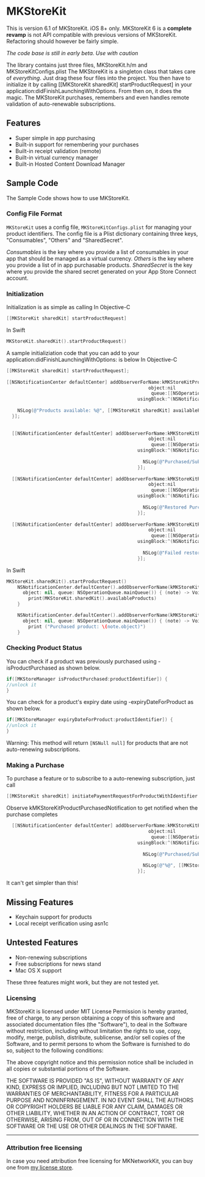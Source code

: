 # MKStoreKit

This is version 6.1 of MKStoreKit. iOS 8+ only. 
MKStoreKit 6 is a **complete revamp** is not API compatible with previous versions of MKStoreKit. Refactoring should however be fairly simple.

*The code base is still in early beta. Use with caution*

The library contains just three files, MKStoreKit.h/m and MKStoreKitConfigs.plist
The MKStoreKit is a singleton class that takes care of *everything*. Just drag these four files into the project. You then have to initialize it by calling [[MKStoreKit sharedKit] startProductRequest] in your application:didFinishLaunchingWithOptions. From then on, it does the magic. The MKStoreKit purchases, remembers and even handles remote validation of auto-renewable subscriptions.

## Features
* Super simple in app purchasing
* Built-in support for remembering your purchases
* Built-in receipt validation (remote)
* Built-in virtual currency manager
* Built-in Hosted Content Download Manager

## Sample Code 

The Sample Code shows how to use MKStoreKit.

### Config File Format

`MKStoreKit` uses a config file, `MKStoreKitConfigs.plist` for managing your product identifiers.
The config file is a Plist dictionary containing three keys, "Consumables", "Others" and "SharedSecret".

_Consumables_ is the key where you provide a list of consumables in your app that should be managed as a virtual currency. _Others_ is the key where you provide a list of in app purchasable products. _SharedSecret_ is the key where you provide the shared secret generated on your App Store Connect account.

### Initialization

Initialization is as simple as calling
In Objective-C

``` objective-c
[[MKStoreKit sharedKit] startProductRequest]
```

In Swift

``` swift
MKStoreKit.sharedKit().startProductRequest()
```
A sample initializiation code that you can add to your application:didFinishLaunchingWithOptions: is below
In Objective-C

``` objective-c
[[MKStoreKit sharedKit] startProductRequest];
  
[[NSNotificationCenter defaultCenter] addObserverForName:kMKStoreKitProductsAvailableNotification
                                                    object:nil
                                                     queue:[[NSOperationQueue alloc] init]
                                                usingBlock:^(NSNotification *note) {
    
    NSLog(@"Products available: %@", [[MKStoreKit sharedKit] availableProducts]);
  }];
  
  
  [[NSNotificationCenter defaultCenter] addObserverForName:kMKStoreKitProductPurchasedNotification
                                                    object:nil
                                                     queue:[[NSOperationQueue alloc] init]
                                                usingBlock:^(NSNotification *note) {
                                                  
                                                  NSLog(@"Purchased/Subscribed to product with id: %@", [note object]);
                                                }];
  
  [[NSNotificationCenter defaultCenter] addObserverForName:kMKStoreKitRestoredPurchasesNotification
                                                    object:nil
                                                     queue:[[NSOperationQueue alloc] init]
                                                usingBlock:^(NSNotification *note) {
                                                  
                                                  NSLog(@"Restored Purchases");
                                                }];
  
  [[NSNotificationCenter defaultCenter] addObserverForName:kMKStoreKitRestoringPurchasesFailedNotification
                                                    object:nil
                                                     queue:[[NSOperationQueue alloc] init]
                                                usingBlock:^(NSNotification *note) {
                                                  
                                                  NSLog(@"Failed restoring purchases with error: %@", [note object]);
                                                }];
```

In Swift

``` swift
MKStoreKit.sharedKit().startProductRequest()
    NSNotificationCenter.defaultCenter().addObserverForName(kMKStoreKitProductsAvailableNotification,
      object: nil, queue: NSOperationQueue.mainQueue()) { (note) -> Void in
        print(MKStoreKit.sharedKit().availableProducts)
    }

    NSNotificationCenter.defaultCenter().addObserverForName(kMKStoreKitProductPurchasedNotification,
      object: nil, queue: NSOperationQueue.mainQueue()) { (note) -> Void in
        print ("Purchased product: \(note.object)")
    }
```

### Checking Product Status
You can check if a product was previously purchased using -isProductPurchased as shown below.

``` objective-c
if([MKStoreManager isProductPurchased:productIdentifier]) {
//unlock it
}
```

You can check for a product's expiry date using -expiryDateForProduct as shown below.

``` objective-c
if([MKStoreManager expiryDateForProduct:productIdentifier]) {
//unlock it
}
```

Warning: This method will return ```[NSNull null]``` for products that are not auto-renewing subscriptions.


### Making a Purchase
To purchase a feature or to subscribe to a auto-renewing subscription, just call

``` objective-c
[[MKStoreKit sharedKit] initiatePaymentRequestForProductWithIdentifier:productIdentifier];
```

Observe kMKStoreKitProductPurchasedNotification to get notified when the purchase completes

``` objective-c
  [[NSNotificationCenter defaultCenter] addObserverForName:kMKStoreKitProductPurchasedNotification
                                                    object:nil
                                                     queue:[[NSOperationQueue alloc] init]
                                                usingBlock:^(NSNotification *note) {
                                                  
                                                  NSLog(@"Purchased/Subscribed to product with id: %@", [note object]);
                                                  
                                                  NSLog(@"%@", [[MKStoreKit sharedKit] valueForKey:@"purchaseRecord"]);
                                                }];
```

It can't get simpler than this!

## Missing Features

* Keychain support for products
* Local receipt verification using asn1c

## Untested Features

* Non-renewing subscriptions
* Free subscriptions for news stand
* Mac OS X support

These three features might work, but they are not tested yet.

### Licensing

MKStoreKit is licensed under MIT License
Permission is hereby granted, free of charge, to any person obtaining a copy
of this software and associated documentation files (the "Software"), to deal
in the Software without restriction, including without limitation the rights
to use, copy, modify, merge, publish, distribute, sublicense, and/or sell
copies of the Software, and to permit persons to whom the Software is
furnished to do so, subject to the following conditions:

The above copyright notice and this permission notice shall be included in
all copies or substantial portions of the Software.

THE SOFTWARE IS PROVIDED "AS IS", WITHOUT WARRANTY OF ANY KIND, EXPRESS OR
IMPLIED, INCLUDING BUT NOT LIMITED TO THE WARRANTIES OF MERCHANTABILITY,
FITNESS FOR A PARTICULAR PURPOSE AND NONINFRINGEMENT. IN NO EVENT SHALL THE
AUTHORS OR COPYRIGHT HOLDERS BE LIABLE FOR ANY CLAIM, DAMAGES OR OTHER
LIABILITY, WHETHER IN AN ACTION OF CONTRACT, TORT OR OTHERWISE, ARISING FROM,
OUT OF OR IN CONNECTION WITH THE SOFTWARE OR THE USE OR OTHER DEALINGS IN
THE SOFTWARE.

---

### Attribution free licensing

In case you need attribution free licensing for MKNetworkKit, you can buy one from [my license store](http://blog.mugunthkumar.com/license-store/).
